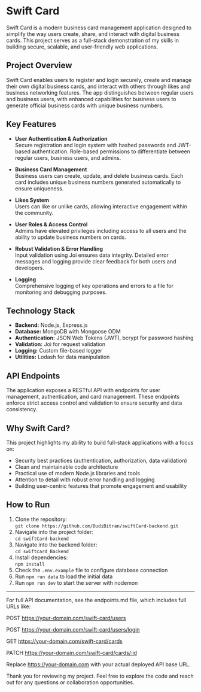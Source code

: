 # Swift Card

Swift Card is a modern business card management application designed to simplify the way users create, share, and interact with digital business cards. This project serves as a full-stack demonstration of my skills in building secure, scalable, and user-friendly web applications.

## Project Overview

Swift Card enables users to register and login securely, create and manage their own digital business cards, and interact with others through likes and business networking features. The app distinguishes between regular users and business users, with enhanced capabilities for business users to generate official business cards with unique business numbers.

## Key Features

- **User Authentication & Authorization**  
  Secure registration and login system with hashed passwords and JWT-based authentication. Role-based permissions to differentiate between regular users, business users, and admins.

- **Business Card Management**  
  Business users can create, update, and delete business cards. Each card includes unique business numbers generated automatically to ensure uniqueness.

- **Likes System**  
  Users can like or unlike cards, allowing interactive engagement within the community.

- **User Roles & Access Control**  
  Admins have elevated privileges including access to all users and the ability to update business numbers on cards.

- **Robust Validation & Error Handling**  
  Input validation using Joi ensures data integrity. Detailed error messages and logging provide clear feedback for both users and developers.

- **Logging**  
  Comprehensive logging of key operations and errors to a file for monitoring and debugging purposes.

## Technology Stack

- **Backend:** Node.js, Express.js  
- **Database:** MongoDB with Mongoose ODM  
- **Authentication:** JSON Web Tokens (JWT), bcrypt for password hashing  
- **Validation:** Joi for request validation  
- **Logging:** Custom file-based logger  
- **Utilities:** Lodash for data manipulation

## API Endpoints

The application exposes a RESTful API with endpoints for user management, authentication, and card management. These endpoints enforce strict access control and validation to ensure security and data consistency.

## Why Swift Card?

This project highlights my ability to build full-stack applications with a focus on:

- Security best practices (authentication, authorization, data validation)
- Clean and maintainable code architecture
- Practical use of modern Node.js libraries and tools
- Attention to detail with robust error handling and logging
- Building user-centric features that promote engagement and usability

## How to Run


1. Clone the repository:  
   `git clone https://github.com/DudiBitran/swiftCard-backend.git`  
2. Navigate into the project folder:  
   `cd swiftCard-backend`  
3. Navigate into the backend folder:  
   `cd swiftcard_Backend`  
4. Install dependencies:  
   `npm install`  
5. Check the `.env.example` file to configure database connection  
6. Run `npm run data` to load the initial data  
7. Run `npm run dev` to start the server with nodemon  

---

For full API documentation, see the endpoints.md file, which includes full URLs like:

POST https://your-domain.com/swift-card/users

POST https://your-domain.com/swift-card/users/login

GET https://your-domain.com/swift-card/cards

PATCH https://your-domain.com/swift-card/cards/:id

Replace https://your-domain.com with your actual deployed API base URL.

Thank you for reviewing my project. Feel free to explore the code and reach out for any questions or collaboration opportunities.
